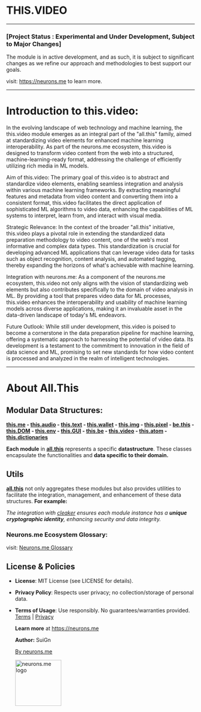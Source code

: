 # THIS.VIDEO

-----------

### [Project Status : Experimental and Under Development, Subject to Major Changes]

The module is in active development, and as such, it is subject to significant changes as we refine our approach and methodologies to best support our goals.

visit: https://neurons.me to learn more.

----------

# Introduction to this.video:

In the evolving landscape of web technology and machine learning, the this.video module emerges as an integral part of the "all.this" family, aimed at standardizing video elements for enhanced machine learning interoperability. As part of the neurons.me ecosystem, this.video is designed to transform video content from the web into a structured, machine-learning-ready format, addressing the challenge of efficiently utilizing rich media in ML models.

Aim of this.video:
The primary goal of this.video is to abstract and standardize video elements, enabling seamless integration and analysis within various machine learning frameworks. By extracting meaningful features and metadata from video content and converting them into a consistent format, this.video facilitates the direct application of sophisticated ML algorithms to video data, enhancing the capabilities of ML systems to interpret, learn from, and interact with visual media.

Strategic Relevance:
In the context of the broader "all.this" initiative, this.video plays a pivotal role in extending the standardized data preparation methodology to video content, one of the web's most informative and complex data types. This standardization is crucial for developing advanced ML applications that can leverage video data for tasks such as object recognition, content analysis, and automated tagging, thereby expanding the horizons of what's achievable with machine learning.

Integration with neurons.me:
As a component of the neurons.me ecosystem, this.video not only aligns with the vision of standardizing web elements but also contributes specifically to the domain of video analysis in ML. By providing a tool that prepares video data for ML processes, this.video enhances the interoperability and usability of machine learning models across diverse applications, making it an invaluable asset in the data-driven landscape of today's ML endeavors.

Future Outlook:
While still under development, this.video is poised to become a cornerstone in the data preparation pipeline for machine learning, offering a systematic approach to harnessing the potential of video data. Its development is a testament to the commitment to innovation in the field of data science and ML, promising to set new standards for how video content is processed and analyzed in the realm of intelligent technologies.





----------

# About All.This

## Modular Data Structures:

**[this.me](https://suign.github.io/this.me)  - [this.audio](https://suign.github.io/this.audio) - [this.text](https://suign.github.io/this.text) - [this.wallet](https://suign.github.io/this.wallet) - [this.img](https://suign.github.io/this.img) - [this.pixel](https://suign.github.io/Pixels) - [be.this](https://suign.github.io/be.this) - [this.DOM](https://suign.github.io/this.DOM) - [this.env](https://suign.github.io/this.env/) - [this.GUI](https://suign.github.io/this.GUI) - [this.be](https://suign.github.io/this.be) - [this.video](https://suign.github.io/this.video) - [this.atom](https://suign.github.io/this.atom) - [this.dictionaries](https://suign.github.io/this.dictionaries/)**

**Each module** in **[all.this](https://neurons.me/all-this)** represents a specific **datastructure**. These classes encapsulate the functionalities and **data specific to their domain.**

## **Utils**

**[all.this](https://neurons.me/all-this)** not only aggregates these modules but also provides utilities to facilitate the integration, management, and enhancement of these data structures. **For example:**

*The integration with [cleaker](https://suign.github.io/cleaker/) ensures each module instance has a **unique cryptographic identity**, enhancing security and data integrity.*

### Neurons.me Ecosystem Glossary:

visit: [Neurons.me Glossary](https://suign.github.io/neurons.me/Glossary) 

## License & Policies

- **License**: MIT License (see LICENSE for details).

- **Privacy Policy**: Respects user privacy; no collection/storage of personal data.

- **Terms of Usage**: Use responsibly. No guarantees/warranties provided. [Terms](https://www.neurons.me/terms-of-use) | [Privacy](https://www.neurons.me/privacy-policy)

  **Learn more** at https://neurons.me

  **Author:** SuiGn

  [By neurons.me](https://neurons.me)

  <img src="https://suign.github.io/neurons.me/neurons_logo.png" alt="neurons.me logo" width="123" height="123" style="width123px; height:123px;">
